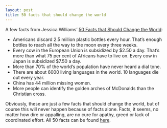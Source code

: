 ```yaml
---
layout: post
title: 50 facts that should change the world
---
```


A few facts from Jessica Williams’ [50 Facts that Should Change the World](http://www.amazon.com/exec/obidos/redirect?tag=eatorange-20%26link_code=xm2%26camp=2025%26creative=165953%26path=http://www.amazon.com/gp/redirect.html%253fASIN=0972952969%2526tag=eatorange-20%2526lcode=xm2%2526cID=2025%2526ccmID=165953%2526location=/o/ASIN/0972952969%25253FSubscriptionId=0EMV44A9A5YT1RVDGZ82):

* Americans discard 2.5 million plastic bottles every hour. That’s enough bottles to reach all the way to the moon every three weeks.
* Every cow in the European Union is subsidized by $2.50 a day. That’s more than what 75 per cent of Africans have to live on. Every cow in Japan is subsidized $7.50 a day.
* More than 70% of the world’s population have never heard a dial tone.
* There are about 6000 living languages in the world. 10 languages die out every year.
* China has 44 million missing women.
* More people can identify the golden arches of McDonalds than the Christian cross.

Obviously, these are just a few facts that should change the world, but of course this will never happen because of facts alone. Facts, it seems, no matter how dire or appalling, are no cure for apathy, greed or lack of coordinated effort. All 50 facts can be found [here](http://nipun.charityfocus.org/blog/ar/books/000929.html).

